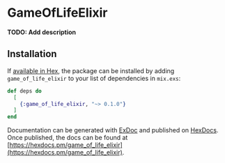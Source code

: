 # GameOfLifeElixir

**TODO: Add description**

## Installation

If [available in Hex](https://hex.pm/docs/publish), the package can be installed
by adding `game_of_life_elixir` to your list of dependencies in `mix.exs`:

```elixir
def deps do
  [
    {:game_of_life_elixir, "~> 0.1.0"}
  ]
end
```

Documentation can be generated with [ExDoc](https://github.com/elixir-lang/ex_doc)
and published on [HexDocs](https://hexdocs.pm). Once published, the docs can
be found at [https://hexdocs.pm/game_of_life_elixir](https://hexdocs.pm/game_of_life_elixir).

